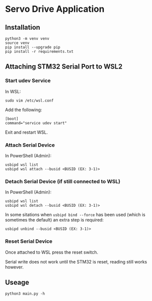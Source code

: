 # Servo Drive Application

## Installation
```
python3 -m venv venv
source venv
pip install --upgrade pip
pip install -r requirements.txt
```

## Attaching STM32 Serial Port to WSL2

### Start udev Service
In WSL:
```
sudo vim /etc/wsl.conf
```

Add the following:
```
[boot]
command="service udev start"
```

Exit and restart WSL.

### Attach Serial Device
In PowerShell (Admin):
```
usbipd wsl list
usbipd wsl attach --busid <BUSID (EX: 3-1)>
```

### Detach Serial Device (if still connected to WSL)
In PowerShell (Admin):
```
usbipd wsl list
usbipd wsl detach --busid <BUSID (EX: 3-1)>
```

In some sitations when `usbipd bind --force` has been used (which is sometimes the default) an extra step is required:
```
usbipd unbind --busid <BUSID (EX: 3-1)>
```

### Reset Serial Device
Once attached to WSL press the reset switch.

Serial write does not work until the STM32 is reset, reading still works however.

## Useage
```
python3 main.py -h
```
